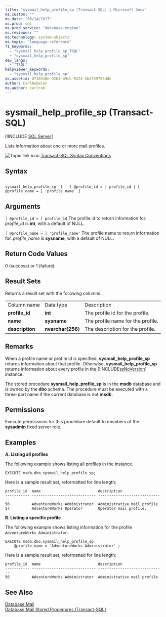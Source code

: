 ```yaml
---
title: "sysmail_help_profile_sp (Transact-SQL) | Microsoft Docs"
ms.custom: ""
ms.date: "03/14/2017"
ms.prod: sql
ms.prod_service: "database-engine"
ms.reviewer: ""
ms.technology: system-objects
ms.topic: "language-reference"
f1_keywords: 
  - "sysmail_help_profile_sp_TSQL"
  - "sysmail_help_profile_sp"
dev_langs: 
  - "TSQL"
helpviewer_keywords: 
  - "sysmail_help_profile_sp"
ms.assetid: d7169a8e-92b1-49eb-9124-3b2f69755ddb
author: CarlRabeler
ms.author: carlrab
---
```

# sysmail_help_profile_sp (Transact-SQL)
[!INCLUDE [SQL Server](../../includes/applies-to-version/sqlserver.md)]

  Lists information about one or more mail profiles.  
  
 ![Topic link icon](../../database-engine/configure-windows/media/topic-link.gif "Topic link icon") [Transact-SQL Syntax Conventions](../../t-sql/language-elements/transact-sql-syntax-conventions-transact-sql.md)  
  
## Syntax  
  
```  
  
sysmail_help_profile_sp  [   [ @profile_id = ] profile_id | [ @profile_name = ] 'profile_name' ]  
```  
  
## Arguments  
`[ @profile_id = ] profile_id`
 The profile id to return information for. *profile_id* is **int**, with a default of NULL.  
  
`[ @profile_name = ] 'profile_name'`
 The profile name to return information for. *profile_name* is **sysname**, with a default of NULL.  
  
## Return Code Values  
 0 (success) or 1 (failure)  
  
## Result Sets  
 Returns a result set with the following columns.  
  
||||  
|-|-|-|  
|Column name|Data type|Description|  
|**profile_id**|**int**|The profile id for the profile.|  
|**name**|**sysname**|The profile name for the profile.|  
|**description**|**nvarchar(256)**|The description for the profile.|  
  
## Remarks  
 When a profile name or profile id is specified, **sysmail_help_profile_sp** returns information about that profile. Otherwise, **sysmail_help_profile_sp** returns information about every profile in the [!INCLUDE[ssNoVersion](../../includes/ssnoversion-md.md)] instance.  
  
 The stored procedure **sysmail_help_profile_sp** is in the **msdb** database and is owned by the **dbo** schema. The procedure must be executed with a three-part name if the current database is not **msdb**.  
  
## Permissions  
 Execute permissions for this procedure default to members of the **sysadmin** fixed server role.  
  
## Examples  
 **A. Listing all profiles**  
  
 The following example shows listing all profiles in the instance.  
  
```  
EXECUTE msdb.dbo.sysmail_help_profile_sp;  
```  
  
 Here is a sample result set, reformatted for line length:  
  
```  
profile_id  name                          description  
----------- ----------------------------- ------------------------------  
56          AdventureWorks Administrator  Administrative mail profile.    
57          AdventureWorks Operator       Operator mail profile.          
```  
  
 **B. Listing a specific profile**  
  
 The following example shows listing information for the profile `AdventureWorks Administrator`.  
  
```  
EXECUTE msdb.dbo.sysmail_help_profile_sp  
    @profile_name = 'AdventureWorks Administrator' ;  
```  
  
 Here is a sample result set, reformatted for line length:  
  
```  
profile_id  name                          description  
----------- ----------------------------- ------------------------------  
56          AdventureWorks Administrator  Administrative mail profile.    
```  
  
## See Also  
 [Database Mail](../../relational-databases/database-mail/database-mail.md)   
 [Database Mail Stored Procedures &#40;Transact-SQL&#41;](../../relational-databases/system-stored-procedures/database-mail-stored-procedures-transact-sql.md)  
  
  
